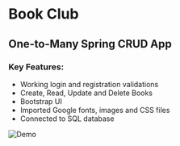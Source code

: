 # Book Club
## One-to-Many Spring CRUD App

### Key Features:
- Working login and registration validations
- Create, Read, Update and Delete Books
- Bootstrap UI
- Imported Google fonts, images and CSS files
- Connected to SQL database

<img src="demo_books.gif" alt="Demo">
